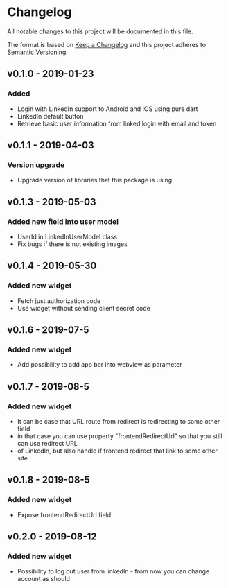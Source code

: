 # Changelog
All notable changes to this project will be documented in this file.

The format is based on [Keep a Changelog](https://keepachangelog.com/en/1.0.0/)
and this project adheres to [Semantic Versioning](https://semver.org/spec/v2.0.0.html).

## v0.1.0 - 2019-01-23
### Added

 - Login with LinkedIn support to Android and IOS using pure dart
 - LinkedIn default button
 - Retrieve basic user information from linked login with email and token

## v0.1.1 - 2019-04-03
### Version upgrade

 - Upgrade version of libraries that this package is using

## v0.1.3 - 2019-05-03
### Added new field into user model

 - UserId in LinkedInUserModel class
 - Fix bugs if there is not existing images

## v0.1.4 - 2019-05-30
### Added new widget

 - Fetch just authorization code
 - Use widget without sending client secret code

## v0.1.6 - 2019-07-5
### Added new widget

 - Add possibility to add app bar into webview as parameter

## v0.1.7 - 2019-08-5
### Added new widget

 - It can be case that URL route from redirect is redirecting to some other field
 - in that case you can use property "frontendRedirectUrl" so that you still can use redirect URL
 - of LinkedIn, but also handle if frontend redirect that link to some other site

## v0.1.8 - 2019-08-5
### Added new widget

 - Expose frontendRedirectUrl field

## v0.2.0 - 2019-08-12
### Added new widget

 - Possibility to log out user from linkedIn - from now you can change account as should


